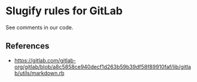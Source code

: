 # Slugify rules for GitLab

See comments in our code.

## References

* <https://gitlab.com/gitlab-org/gitlab/blob/a8c5858ce940decf1d263b59b39df58f89910faf/lib/gitlab/utils/markdown.rb>
